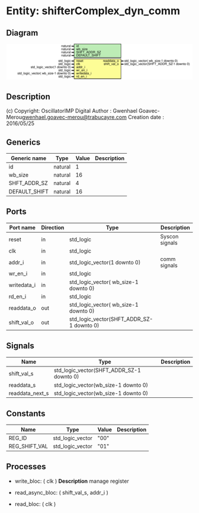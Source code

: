 # Entity: shifterComplex_dyn_comm

## Diagram

![Diagram](shifterComplex_dyn_comm.svg "Diagram")
## Description

(c) Copyright: OscillatorIMP Digital
Author : Gwenhael Goavec-Merou<gwenhael.goavec-merou@trabucayre.com>
Creation date : 2016/05/25
## Generics

| Generic name  | Type    | Value | Description |
| ------------- | ------- | ----- | ----------- |
| id            | natural | 1     |             |
| wb_size       | natural | 16    |             |
| SHFT_ADDR_SZ  | natural | 4     |             |
| DEFAULT_SHIFT | natural | 16    |             |
## Ports

| Port name   | Direction | Type                                      | Description    |
| ----------- | --------- | ----------------------------------------- | -------------- |
| reset       | in        | std_logic                                 | Syscon signals |
| clk         | in        | std_logic                                 |                |
| addr_i      | in        | std_logic_vector(1 downto 0)              | comm signals   |
| wr_en_i     | in        | std_logic                                 |                |
| writedata_i | in        | std_logic_vector( wb_size-1 downto 0)     |                |
| rd_en_i     | in        | std_logic                                 |                |
| readdata_o  | out       | std_logic_vector( wb_size-1 downto 0)     |                |
| shift_val_o | out       | std_logic_vector(SHFT_ADDR_SZ-1 downto 0) |                |
## Signals

| Name            | Type                                      | Description |
| --------------- | ----------------------------------------- | ----------- |
| shift_val_s     | std_logic_vector(SHFT_ADDR_SZ-1 downto 0) |             |
| readdata_s      | std_logic_vector(wb_size-1 downto 0)      |             |
| readdata_next_s | std_logic_vector(wb_size-1 downto 0)      |             |
## Constants

| Name          | Type             | Value | Description |
| ------------- | ---------------- | ----- | ----------- |
| REG_ID        | std_logic_vector |  "00" |             |
| REG_SHIFT_VAL | std_logic_vector |  "01" |             |
## Processes
- write_bloc: ( clk )
**Description**
manage register

- read_async_bloc: ( shift_val_s, addr_i )
- read_bloc: ( clk )
